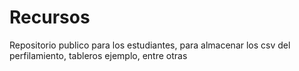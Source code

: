 # Recursos
Repositorio publico para los estudiantes, para almacenar los csv del perfilamiento, tableros ejemplo, entre otras
